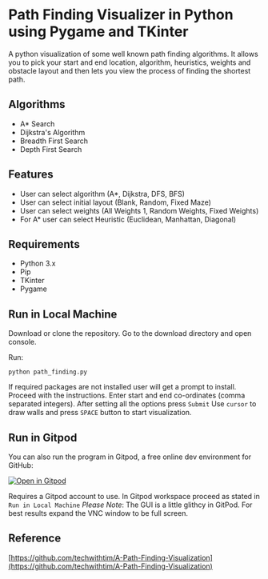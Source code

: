 # Path Finding Visualizer in Python using Pygame and TKinter

A python visualization of some well known path finding algorithms. It allows you to pick your start and end location, algorithm, heuristics, weights and obstacle layout and then lets you view the process of finding the shortest path.

## Algorithms

 * A* Search
 * Dijkstra's Algorithm
 * Breadth First Search
 * Depth First Search

## Features

* User can select algorithm (A*, Dijkstra, DFS, BFS)
* User can select initial layout (Blank, Random, Fixed Maze)
* User can select weights (All Weights 1, Random Weights, Fixed Weights)
* For A* user can select Heuristic (Euclidean, Manhattan, Diagonal)

## Requirements
- Python 3.x
- Pip
- TKinter
- Pygame

## Run in Local Machine

Download or clone the repository. Go to the download directory and open console. 

Run:

`python path_finding.py`

If required packages are not installed user will get a prompt to install. Proceed with the instructions.
Enter start and end co-ordinates (comma separated integers). After setting all the options press `Submit`
Use `cursor` to draw walls and press `SPACE` button to start visualization.

## Run in Gitpod

You can also run the program in Gitpod, a free online dev environment for GitHub:

[![Open in Gitpod](https://gitpod.io/button/open-in-gitpod.svg)]()

Requires a Gitpod account to use.
In Gitpod workspace proceed as stated in `Run in Local Machine`
*Please Note*: The GUI is a little glithcy in GitPod. For best results expand the VNC window to be full screen.

## Reference

[https://github.com/techwithtim/A-Path-Finding-Visualization](https://github.com/techwithtim/A-Path-Finding-Visualization)

